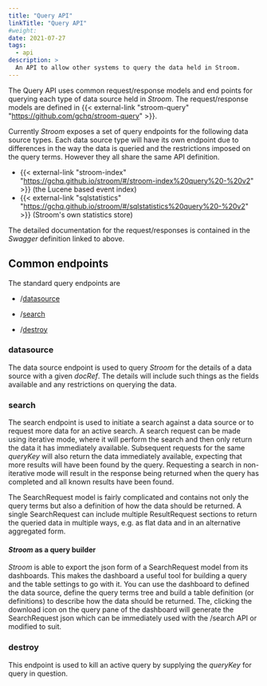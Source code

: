 ```yaml
---
title: "Query API"
linkTitle: "Query API"
#weight:
date: 2021-07-27
tags:
  - api
description: >
  An API to allow other systems to query the data held in Stroom.
---
```


The Query API uses common request/response models and end points for querying each type of data source held in _Stroom_. The request/response models are defined in {{< external-link "stroom-query" "https://github.com/gchq/stroom-query" >}}.

Currently _Stroom_ exposes a set of query endpoints for the following data source types. Each data source type will have its own endpoint due to differences in the way the data is queried and the restrictions imposed on the query terms.  However they all share the same API definition.

* {{< external-link "stroom-index" "https://gchq.github.io/stroom/#/stroom-index%20query%20-%20v2" >}} (the Lucene based event index) 
* {{< external-link "sqlstatistics" "https://gchq.github.io/stroom/#/sqlstatistics%20query%20-%20v2" >}} (Stroom's own statistics store)

The detailed documentation for the request/responses is contained in the _Swagger_ definition linked to above.

## Common endpoints

The standard query endpoints are

* /[datasource](#datasource)

* /[search](#search)

* /[destroy](#destroy)

### datasource

The data source endpoint is used to query _Stroom_ for the details of a data source with a given _docRef_. The details will include such things as the fields available and any restrictions on querying the data.

### search

The search endpoint is used to initiate a search against a data source or to request more data for an active search. A search request can be made using iterative mode, where it will perform the search and then only return the data it has immediately available. Subsequent requests for the same _queryKey_ will also return the data immediately available, expecting that more results will have been found by the query. Requesting a search in non-iterative mode will result in the response being returned when the query has completed and all known results have been found.

The SearchRequest model is fairly complicated and contains not only the query terms but also a definition of how the data should be returned. A single SearchRequest can include multiple ResultRequest sections to return the queried data in multiple ways, e.g. as flat data and in an alternative aggregated form.

#### _Stroom_ as a query builder

_Stroom_ is able to export the json form of a SearchRequest model from its dashboards. This makes the dashboard a useful tool for building a query and the table settings to go with it. You can use the dashboard to defined the data source, define the query terms tree and build a table definition (or definitions) to describe how the data should be returned. The, clicking the download icon on the query pane of the dashboard will generate the SearchRequest json which can be immediately used with the /search API or modified to suit.

### destroy

This endpoint is used to kill an active query by supplying the _queryKey_ for query in question.
